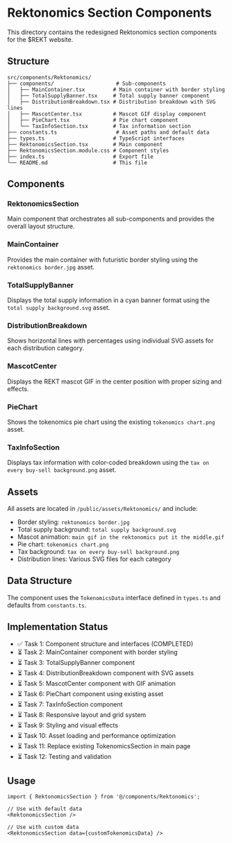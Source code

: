 # Rektonomics Section Components

This directory contains the redesigned Rektonomics section components for the $REKT website.

## Structure

```
src/components/Rektonomics/
├── components/                    # Sub-components
│   ├── MainContainer.tsx         # Main container with border styling
│   ├── TotalSupplyBanner.tsx     # Total supply banner component
│   ├── DistributionBreakdown.tsx # Distribution breakdown with SVG lines
│   ├── MascotCenter.tsx          # Mascot GIF display component
│   ├── PieChart.tsx              # Pie chart component
│   └── TaxInfoSection.tsx        # Tax information section
├── constants.ts                   # Asset paths and default data
├── types.ts                      # TypeScript interfaces
├── RektonomicsSection.tsx        # Main component
├── RektonomicsSection.module.css # Component styles
├── index.ts                      # Export file
└── README.md                     # This file
```

## Components

### RektonomicsSection
Main component that orchestrates all sub-components and provides the overall layout structure.

### MainContainer
Provides the main container with futuristic border styling using the `rektonomics border.jpg` asset.

### TotalSupplyBanner
Displays the total supply information in a cyan banner format using the `total supply background.svg` asset.

### DistributionBreakdown
Shows horizontal lines with percentages using individual SVG assets for each distribution category.

### MascotCenter
Displays the REKT mascot GIF in the center position with proper sizing and effects.

### PieChart
Shows the tokenomics pie chart using the existing `tokenomics chart.png` asset.

### TaxInfoSection
Displays tax information with color-coded breakdown using the `tax on every buy-sell background.png` asset.

## Assets

All assets are located in `/public/assets/Rektonomics/` and include:
- Border styling: `rektonomics border.jpg`
- Total supply background: `total supply background.svg`
- Mascot animation: `main gif in the rektonomics put it the middle.gif`
- Pie chart: `tokenomics chart.png`
- Tax background: `tax on every buy-sell background.png`
- Distribution lines: Various SVG files for each category

## Data Structure

The component uses the `TokenomicsData` interface defined in `types.ts` and defaults from `constants.ts`.

## Implementation Status

- ✅ Task 1: Component structure and interfaces (COMPLETED)
- ⏳ Task 2: MainContainer component with border styling
- ⏳ Task 3: TotalSupplyBanner component
- ⏳ Task 4: DistributionBreakdown component with SVG assets
- ⏳ Task 5: MascotCenter component with GIF animation
- ⏳ Task 6: PieChart component using existing asset
- ⏳ Task 7: TaxInfoSection component
- ⏳ Task 8: Responsive layout and grid system
- ⏳ Task 9: Styling and visual effects
- ⏳ Task 10: Asset loading and performance optimization
- ⏳ Task 11: Replace existing TokenomicsSection in main page
- ⏳ Task 12: Testing and validation

## Usage

```tsx
import { RektonomicsSection } from '@/components/Rektonomics';

// Use with default data
<RektonomicsSection />

// Use with custom data
<RektonomicsSection data={customTokenomicsData} />
```